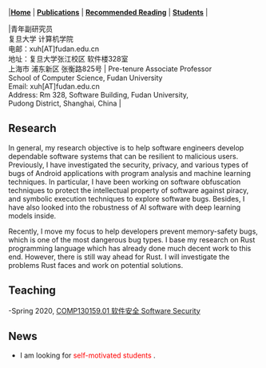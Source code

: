 |[<b>Home</b>](https://hxuhack.github.io/) | [<b>Publications</b>](publication/list) | [<b>Recommended Reading</b>](culture/list) | [<b>Students</b>](students/list) |


|青年副研究员 <br> 复旦大学 计算机学院 <br> 电邮：xuh[AT]fudan.edu.cn  <br> 地址：复旦大学张江校区 软件楼328室 <br> 上海市 浦东新区 张衡路825号  | Pre-tenure Associate Professor <br>School of Computer Science, Fudan University	<br>Email: xuh[AT]fudan.edu.cn	<br>Address:  Rm 328, Software Building,  Fudan University, <br> Pudong District, Shanghai, China	|


## Research
In general, my research objective is to help software engineers develop dependable software systems that can be resilient to malicious users. Previously, I have investigated the security, privacy, and various types of bugs of Android applications with program analysis and machine learning techniques. In particular, I have been working on software obfuscation techniques to protect the intellectual property of software against piracy, and symbolic execution techniques to explore software bugs. Besides, I have also looked into the robustness of AI software with deep learning models inside. 

Recently, I move my focus to help developers prevent memory-safety bugs, which is one of the most dangerous bug types. I base my research on Rust programming language which has already done much decent work to this end. However, there is still way ahead for Rust. I will investigate the problems Rust faces and work on potential solutions.

##  Teaching

-Spring 2020, [COMP130159.01 软件安全 Software Security](lecture/softwaresec)

## News

- I am looking for <span style="color: red"> self-motivated students </span>.
